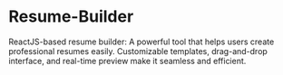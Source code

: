 # Resume-Builder
ReactJS-based resume builder: A powerful tool that helps users create professional resumes easily. Customizable templates, drag-and-drop interface, and real-time preview make it seamless and efficient.
